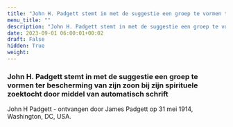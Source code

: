 ```yaml
---
title: "John H. Padgett stemt in met de suggestie een groep te vormen ter bescherming van zijn zoon bij zijn spirituele zoektocht door middel van automatisch schrift"
menu_title: ""
description: "John H. Padgett stemt in met de suggestie een groep te vormen ter bescherming van zijn zoon bij zijn spirituele zoektocht door middel van automatisch schrift"
date: 2023-09-01 06:00:01+00:02
draft: False
hidden: True
weight:
---
```

### John H. Padgett stemt in met de suggestie een groep te vormen ter bescherming van zijn zoon bij zijn spirituele zoektocht door middel van automatisch schrift

John H Padgett - ontvangen door James Padgett op 31 mei 1914, Washington, DC, USA.
